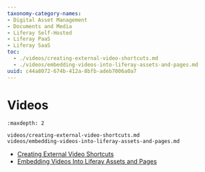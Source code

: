 ```yaml
---
taxonomy-category-names:
- Digital Asset Management
- Documents and Media
- Liferay Self-Hosted
- Liferay PaaS
- Liferay SaaS
toc:
  - ./videos/creating-external-video-shortcuts.md
  - ./videos/embedding-videos-into-liferay-assets-and-pages.md
uuid: c44a8072-674b-412a-8bfb-adeb7006a0a7
---
```

# Videos

```{toctree}
:maxdepth: 2

videos/creating-external-video-shortcuts.md
videos/embedding-videos-into-liferay-assets-and-pages.md
```

- [Creating External Video Shortcuts](./videos/creating-external-video-shortcuts.md)
- [Embedding Videos Into Liferay Assets and Pages](./videos/embedding-videos-into-liferay-assets-and-pages.md)
